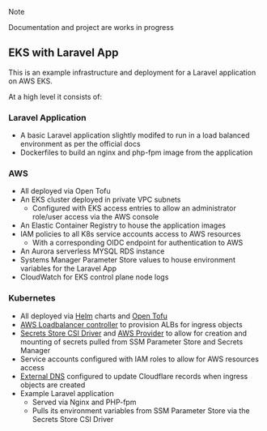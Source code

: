 > [!Note]
> Documentation and project are works in progress

## EKS with Laravel App
This is an example infrastructure and deployment for a Laravel application on AWS EKS.

At a high level it consists of:
### Laravel Application
- A basic Laravel application slightly modifed to run in a load balanced environment as per the official docs
- Dockerfiles to build an nginx and php-fpm image from the application
### AWS
- All deployed via Open Tofu
- An EKS cluster deployed in private VPC subnets 
  - Configured with EKS access entries to allow an administrator role/user access via the AWS console
- An Elastic Container Registry to house the application images
- IAM policies to all K8s service accounts access to AWS resources
  - With a corresponding OIDC endpoint for authentication to AWS
- An Aurora serverless MYSQL RDS instance
- Systems Manager Parameter Store values to house environment variables for the Laravel App
- CloudWatch for EKS control plane node logs
### Kubernetes
- All deployed via [Helm](https://helm.sh) charts and [Open Tofu](https://opentofu.org)
- [AWS Loadbalancer controller](https://kubernetes-sigs.github.io/aws-load-balancer-controller/latest/) to provision ALBs for ingress objects
- [Secrets Store CSI Driver](https://secrets-store-csi-driver.sigs.k8s.io) and [AWS Provider](https://github.com/aws/secrets-store-csi-driver-provider-aws) to allow for creation and mounting of secrets pulled from SSM Parameter Store and Secrets Manager
- Service accounts configured with IAM roles to allow for AWS resources access
- [External DNS](https://kubernetes-sigs.github.io/external-dns/latest/) configured to update Cloudflare records when ingress objects are created
- Example Laravel application
  - Served via Nginx and PHP-fpm
  - Pulls its environment variables from SSM Parameter Store via the Secrets Store CSI Driver
